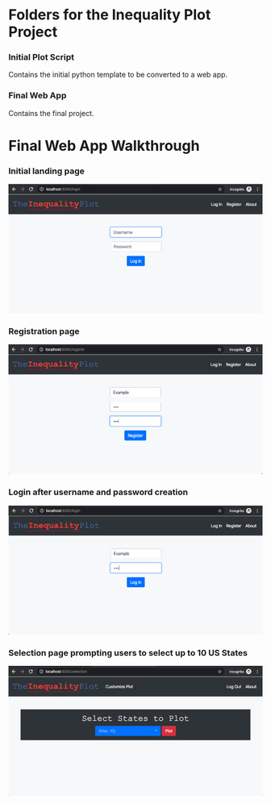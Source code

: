# Folders for the Inequality Plot Project

### Initial Plot Script
Contains the initial python template to be converted to a web app.

### Final Web App
Contains the final project.


# Final Web App Walkthrough

### Initial landing page
![Landing Page](screenshots/1_landing_page.png)


### Registration page
![Registration](screenshots/2_registration.png)


### Login after username and password creation
![Login](screenshots/3_login.png)


### Selection page prompting users to select up to 10 US States
![Selection](screenshots/4_selection.png)
